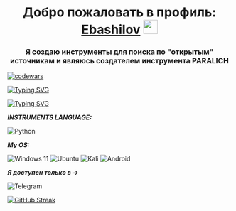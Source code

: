 <h1 align="center">Добро пожаловать в профиль:<a href="https://t.me/linux_ebashilov" target="_blank"> Ebashilov</a> 
<img src="https://github.com/blackcater/blackcater/raw/main/images/Hi.gif" height="32"/></h1>
<h3 align="center">Я создаю инструменты для поиска по "открытым" источникам и являюсь создателем инструмента PARALICH</h3>


[![codewars](https://www.codewars.com/users/EbashilovKali/badges/large)](https://www.codewars.com/users/EbashilovKali)  


[![Typing SVG](https://readme-typing-svg.herokuapp.com?font=small+caps&weight=100&size=15&duration=2000&pause=2&color=F70000&background=27272750&center=true&vCenter=true&width=435&lines=Ebashilov+instruments;Termux;Linux)](https://git.io/typing-svg)



[![Typing SVG](https://readme-typing-svg.herokuapp.com?font=small+caps&weight=100&size=15&duration=2000&pause=2&color=F70000&background=27272750&center=true&vCenter=true&width=435&lines=Deffense;800;Rub)](https://git.io/typing-svg)



**_INSTRUMENTS LANGUAGE:_**

![Python](https://img.shields.io/badge/python-3670A0?style=for-the-badge&logo=python&logoColor=ffdd54)

**_My OS:_**

![Windows 11](https://img.shields.io/badge/Windows%2011-%230079d5.svg?style=for-the-badge&logo=Windows%2011&logoColor=white)
![Ubuntu](https://img.shields.io/badge/Ubuntu-E95420?style=for-the-badge&logo=ubuntu&logoColor=white)
![Kali](https://img.shields.io/badge/Kali-268BEE?style=for-the-badge&logo=kalilinux&logoColor=white)
![Android](https://img.shields.io/badge/Android-3DDC84?style=for-the-badge&logo=android&logoColor=white)

**_Я доступен только в ->_**

![Telegram](https://img.shields.io/badge/Telegram-2CA5E0?style=for-the-badge&logo=telegram&logoColor=white)


[![GitHub Streak](https://github-readme-streak-stats.herokuapp.com/?user=EbashilovKali)](https://git.io/streak-stats)
